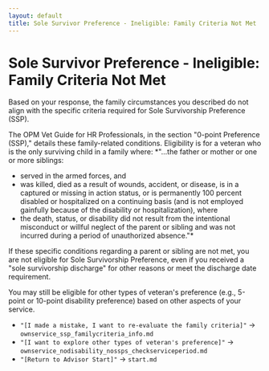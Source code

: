 ```yaml
---
layout: default
title: Sole Survivor Preference - Ineligible: Family Criteria Not Met
---
```


# Sole Survivor Preference - Ineligible: Family Criteria Not Met

Based on your response, the family circumstances you described do not align with the specific criteria required for Sole Survivorship Preference (SSP).

The OPM Vet Guide for HR Professionals, in the section "0-point Preference (SSP)," details these family-related conditions. Eligibility is for a veteran who is the only surviving child in a family where:
*"...the father or mother or one or more siblings:
* served in the armed forces, and
* was killed, died as a result of wounds, accident, or disease, is in a captured or missing in action status, or is permanently 100 percent disabled or hospitalized on a continuing basis (and is not employed gainfully because of the disability or hospitalization), where
* the death, status, or disability did not result from the intentional misconduct or willful neglect of the parent or sibling and was not incurred during a period of unauthorized absence."*

If these specific conditions regarding a parent or sibling are not met, you are not eligible for Sole Survivorship Preference, even if you received a "sole survivorship discharge" for other reasons or meet the discharge date requirement.

You may still be eligible for other types of veteran's preference (e.g., 5-point or 10-point disability preference) based on other aspects of your service.

*   `"[I made a mistake, I want to re-evaluate the family criteria]"` -> `ownservice_ssp_familycriteria_info.md`
*   `"[I want to explore other types of veteran's preference]"` -> `ownservice_nodisability_nossps_checkserviceperiod.md`
*   `"[Return to Advisor Start]"` -> `start.md`
